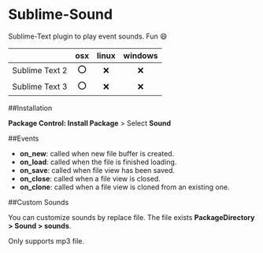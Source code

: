 Sublime-Sound
=============

Sublime-Text plugin to play event sounds.
Fun :smile:

||osx|linux|windows|
|:----:|:----:|:----:|:----:|
|Sublime Text 2|:o:|:x:|:x:|
|Sublime Text 3|:o:|:x:|:x:|

##Installation

__Package Control: Install Package__ > Select __Sound__

##Events

+ __on_new__: called when new file buffer is created.
+ __on_load__: called when the file is finished loading.
+ __on_save__: called when file view has been saved.
+ __on_close__: called when a file view is closed.
+ __on_clone__: called when a file view is cloned from an existing one.

##Custom Sounds

You can customize sounds by replace file.
The file exists __PackageDirectory > Sound > sounds__. 

Only supports mp3 file.
